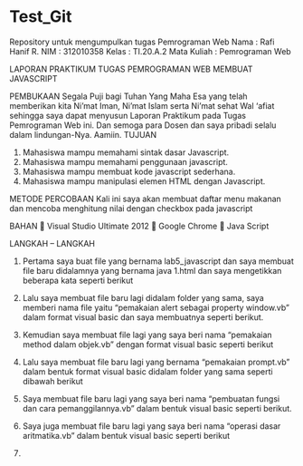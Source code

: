 # Test_Git
Repository untuk mengumpulkan tugas Pemrograman Web
Nama		: Rafi Hanif R.
NIM		: 312010358
Kelas		: TI.20.A.2
Mata Kuliah	: Pemrograman Web

LAPORAN PRAKTIKUM
TUGAS PEMROGRAMAN WEB
MEMBUAT JAVASCRIPT

PEMBUKAAN
Segala Puji bagi Tuhan Yang Maha Esa yang telah memberikan kita Ni’mat Iman, Ni’mat Islam serta Ni’mat sehat Wal ‘afiat sehingga saya dapat menyusun Laporan Praktikum pada Tugas Pemrograman Web ini. Dan semoga para Dosen dan saya pribadi selalu dalam lindungan-Nya. Aamiin.
TUJUAN 
1.	Mahasiswa mampu memahami sintak dasar Javascript. 
2.	Mahasiswa mampu memahami penggunaan javascript. 
3.	Mahasiswa mampu membuat kode javascript sederhana. 
4.	Mahasiswa mampu manipulasi elemen HTML dengan Javascript. 

METODE PERCOBAAN
Kali ini saya akan membuat daftar menu makanan dan mencoba menghitung nilai dengan checkbox pada javascript

BAHAN
	Visual Studio Ultimate 2012
	Google Chrome
	Java Script 

LANGKAH – LANGKAH 

1.	Pertama saya buat file yang bernama lab5_javascript dan saya membuat file baru didalamnya yang bernama java 1.html dan saya mengetikkan beberapa kata seperti berikut

 

2.	Lalu saya membuat file baru lagi didalam folder yang sama, saya memberi nama file yaitu “pemakaian alert sebagai property window.vb” dalam format visual basic dan saya membuatnya seperti berikut.
  

3.	Kemudian saya membuat file lagi yang saya beri nama “pemakaian method dalam objek.vb” dengan format visual basic seperti berikut
 

4.	Lalu saya membuat file baru lagi yang bernama “pemakaian prompt.vb” dalam bentuk format visual basic didalam folder yang sama seperti dibawah berikut
 

5.	Saya membuat file baru lagi yang saya beri nama “pembuatan fungsi dan cara pemanggilannya.vb” dalam bentuk visual basic seperti berikut.
 

6.	Saya juga membuat file baru lagi yang saya beri nama “operasi dasar aritmatika.vb” dalam bentuk visual basic seperti berikut
 

7.	

